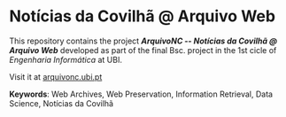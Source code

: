 # Notícias da Covilhã @ Arquivo Web
This repository contains the project ***ArquivoNC -- Notícias da Covilhã @ Arquivo Web*** developed as part of the final Bsc. project in the 1st cicle of *Engenharia Informática* at UBI.

Visit it at [arquivonc.ubi.pt](https://arquivonc.ubi.pt)

**Keywords**: Web Archives, Web Preservation, Information Retrieval, Data Science, Notícias da Covilhã
